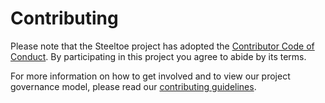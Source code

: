 # Contributing

Please note that the Steeltoe project has adopted the [Contributor Code of Conduct](http://www.dotnetfoundation.org/code-of-conduct). By participating in this project you agree to abide by its terms.

For more information on how to get involved and to view our project governance model, please read our [contributing guidelines](project-docs/contributing.md).